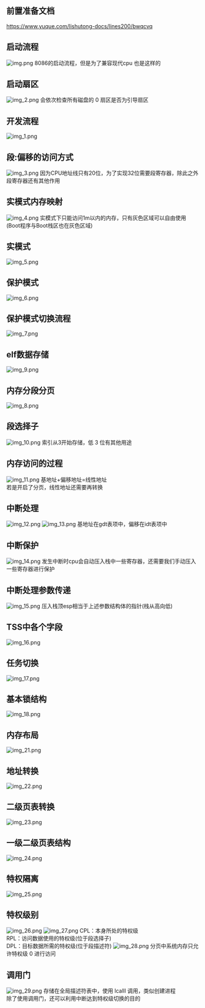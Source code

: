 ## 前置准备文档
https://www.yuque.com/lishutong-docs/lines200/bwqcvq
## 启动流程
![img.png](img.png)
8086的启动流程，但是为了兼容现代cpu 也是这样的
## 启动扇区
![img_2.png](img_2.png)
会依次检查所有磁盘的 0 扇区是否为引导扇区
## 开发流程
![img_1.png](img_1.png)
## 段:偏移的访问方式
![img_3.png](img_3.png)
因为CPU地址线只有20位，为了实现32位需要段寄存器，除此之外段寄存器还有其他作用
## 实模式内存映射
![img_4.png](img_4.png)
实模式下只能访问1m以内的内存，只有灰色区域可以自由使用(Boot程序与Boot栈区也在灰色区域)
## 实模式
![img_5.png](img_5.png)
## 保护模式
![img_6.png](img_6.png)
## 保护模式切换流程
![img_7.png](img_7.png)
## elf数据存储
![img_9.png](img_9.png)
## 内存分段分页
![img_8.png](img_8.png)
## 段选择子
![img_10.png](img_10.png)
索引从3开始存储，低 3 位有其他用途
## 内存访问的过程
![img_11.png](img_11.png)
基地址+偏移地址=线性地址<br>
若是开启了分页，线性地址还需要再转换
## 中断处理
![img_12.png](img_12.png)
![img_13.png](img_13.png)
基地址在gdt表项中，偏移在idt表项中
## 中断保护
![img_14.png](img_14.png)
发生中断时cpu会自动压入栈中一些寄存器，还需要我们手动压入一些寄存器进行保护
## 中断处理参数传递
![img_15.png](img_15.png)
压入栈顶esp相当于上述参数结构体的指针(栈从高向低)
## TSS中各个字段
![img_16.png](img_16.png)
## 任务切换
![img_17.png](img_17.png)
## 基本锁结构
![img_18.png](img_18.png)
## 内存布局
![img_21.png](img_21.png)
## 地址转换
![img_22.png](img_22.png)
## 二级页表转换
![img_23.png](img_23.png)
## 一级二级页表结构
![img_24.png](img_24.png)
## 特权隔离
![img_25.png](img_25.png)
## 特权级别
![img_26.png](img_26.png)
![img_27.png](img_27.png)
CPL：本身所处的特权级<br> 
RPL：访问数据使用的特权级(位于段选择子)<br>
DPL：目标数据所需的特权级(位于段描述符)
![img_28.png](img_28.png)
分页中系统内存只允许特权级 0 进行访问
## 调用门
![img_29.png](img_29.png)
存储在全局描述符表中，使用 lcalll 调用，类似创建进程<br>
除了使用调用门，还可以利用中断达到特权级切换的目的
